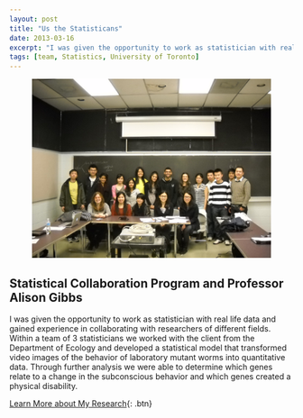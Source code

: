 ```yaml
---
layout: post
title: "Us the Statisticans"
date: 2013-03-16
excerpt: "I was given the opportunity to work as statistician with real life data and gained experience in collaborating with researchers of different fields."
tags: [team, Statistics, University of Toronto]
---
```


<figure>
	<img src="/assets/img/RandomPhoto/Gibbs_Team.JPG">
</figure>

## Statistical Collaboration Program and Professor Alison Gibbs

I was given the opportunity to work as statistician with real life data and gained experience in collaborating with researchers of different fields. Within a team of 3 statisticians we worked with the client from the Department of Ecology and developed a statistical model that transformed video images of the behavior of laboratory mutant worms into quantitative data. Through further analysis we were able to determine which genes relate to a change in the subconscious behavior and which genes created a physical disability.

[Learn More about My Research](http://janicetang.com/research/){: .btn}     

